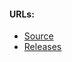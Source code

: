 #### URLs:
- [Source](https://github.com/grafana/beyla)
- [Releases](https://github.com/grafana/beyla/releases)
